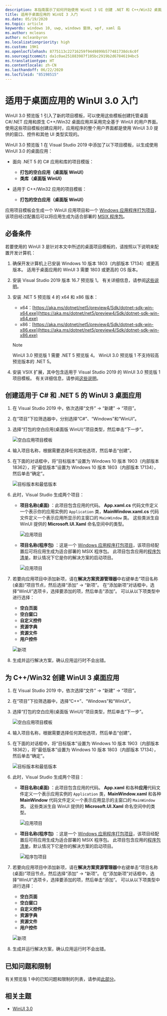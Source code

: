 ```yaml
---
description: 本指南展示了如何开始使用 WinUI 3 UI 创建 .NET 和 C++/Win32 桌面应用。
title: 适用于桌面应用的 WinUI 3 入门
ms.date: 05/19/2020
ms.topic: article
keywords: windows 10, uwp, windows 窗体, wpf, xaml 岛
ms.author: mcleans
author: mcleanbyron
ms.localizationpriority: high
ms.custom: 19H1
ms.openlocfilehash: 8775113c22716259f9449899b577481738dc6c0f
ms.sourcegitcommit: da1c0ae251883987f105bc2919b2d67846194bc5
ms.translationtype: HT
ms.contentlocale: zh-CN
ms.lasthandoff: 06/22/2020
ms.locfileid: "85198515"
---
```

# <a name="get-started-with-winui-30-for-desktop-apps"></a>适用于桌面应用的 WinUI 3.0 入门

WinUI 3.0 预览版 1 引入了新的项目模板，可以使用这些模板创建托管桌面 C#/.NET 应用和原生 C++/Win32 桌面应用并采用完全基于 WinUI 的用户界面。 使用这些项目模板创建应用时，应用程序的整个用户界面都是使用 WinUI 3.0 提供的窗口、控件和其他 UI 类型实现的。

WinUI 3.0 预览版 1 在 Visual Studio 2019 中添加了以下项目模板，以生成使用 WinUI 3.0 的桌面应用：

* 面向 .NET 5 的 C# 应用和库的项目模版：
  * **打包的空白应用（桌面版 WinUI）**
  * **类库（桌面版 WinUI）**

* 适用于 C++/Win32 应用的项目模板：
  * **打包的空白应用（桌面版 WinUI）**

应用项目模板会生成一个 WinUI 应用项目和一个 [Windows 应用程序打包项目](https://docs.microsoft.com/windows/msix/desktop/desktop-to-uwp-packaging-dot-net)，该项目经过配置后可以将应用生成为适合部署的 [MSIX 程序包](https://docs.microsoft.com/windows/msix/overview)。

## <a name="prerequisites"></a>必备条件

若要使用的 WinUI 3 是针对本文中所述的桌面项目模板的，请按照以下说明来配置开发计算机：

1. 确保开发计算机上已安装 Windows 10 版本 1803（内部版本 17134）或更高版本。 适用于桌面应用的 WinUI 3 需要 1803 或更高的 OS 版本。

2. 安装 Visual Studio 2019 版本 16.7 预览版 1。 有关详细信息，请参阅[这些说明](index.md#configure-your-dev-environment)。

3. 安装 .NET 5 预览版 4 的 x64 和 x86 版本：
    * x64：[https://aka.ms/dotnet/net5/preview4/Sdk/dotnet-sdk-win-x64.exe](https://aka.ms/dotnet/net5/preview4/Sdk/dotnet-sdk-win-x64.exe)
    * x86：[https://aka.ms/dotnet/net5/preview4/Sdk/dotnet-sdk-win-x86.exe](https://aka.ms/dotnet/net5/preview4/Sdk/dotnet-sdk-win-x86.exe)

    > [!NOTE]
    > WinUI 3.0 预览版 1 需要 .NET 5 预览版 4。 WinUI 3.0 预览版 1 不支持较高预览版本的 .NET 5。

4. 安装 VSIX 扩展，其中包含适用于 Visual Studio 2019 的 WinUI 3.0 预览版 1 项目模板。 有关详细信息，请参阅[这些说明](index.md#visual-studio-project-templates)。

## <a name="create-a-winui-3-desktop-app-for-c-and-net-5"></a>创建适用于 C# 和 .NET 5 的 WinUI 3 桌面应用

1. 在 Visual Studio 2019 中，依次选择“文件” -> “新建” -> “项目”。  

2. 在“项目”下拉筛选器中，分别选择“C#”、“Windows”和“WinUI”。

3. 选择“打包的空白应用(桌面版 WinUI)”项目类型，然后单击“下一步”。

    ![空白应用项目模板](images/WinUI-csharp-newproject.png)

4. 输入项目名称，根据需要选择任何其他选项，然后单击“创建”。

5. 在下面的对话框中，将“目标版本”设置为 Windows 10 版本 1903（内部版本 18362），将“最低版本”设置为 Windows 10 版本 1803（内部版本 17134），然后单击“确定”。

    ![目标版本和最低版本](images/WinUI-min-target-version.png)

6. 此时，Visual Studio 生成两个项目：

    * **项目名称(桌面)** ：此项目包含应用的代码。 **App.xaml.cs** 代码文件定义一个表示你的应用实例的 `Application` 类，**MainWindow.xaml.cs** 代码文件定义一个表示应用所显示的主窗口的 `MainWindow` 类。 这些类派生自 WinUI 提供的 **Microsoft.UI.Xaml** 命名空间中的类型。

        ![应用项目](images/WinUI-csharp-appproject.png)

    * **项目名称(程序包)** ：这是一个 [Windows 应用程序打包项目](https://docs.microsoft.com/windows/msix/desktop/desktop-to-uwp-packaging-dot-net)，该项目经配置后可将应用生成为适合部署的 MSIX 程序包。 此项目包含应用的[程序包清单](https://docs.microsoft.com/uwp/schemas/appxpackage/uapmanifestschema/schema-root)，默认情况下它是你的解决方案的启动项目。

        ![应用项目](images/WinUI-csharp-packageproject.png)

7. 若要向应用项目中添加新项，请在**解决方案资源管理器**中右键单击“项目名称(桌面)”项目节点，然后选择“添加” -> “新项”。  在“添加新项”对话框中，选择“WinUI”选项卡，选择要添加的项，然后单击“添加”。 可以从以下项类型中进行选择：

    * **空白页面**
    * **空白窗口**
    * **自定义控件**
    * **资源字典**
    * **资源文件**
    * **用户控件**

    ![新项](images/WinUI-csharp-newitem.png)

8. 生成并运行解决方案，确认应用运行时不会出错。

## <a name="create-a-winui-3-desktop-app-for-cwin32"></a>为 C++/Win32 创建 WinUI 3 桌面应用

1. 在 Visual Studio 2019 中，依次选择“文件” -> “新建” -> “项目”。  

2. 在“项目”下拉筛选器中，选择“C++”、“Windows”和“WinUI”。

3. 选择“打包的空白应用(桌面版 WinUI)”项目类型，然后单击“下一步”。

    ![空白应用项目模板](images/WinUI-cpp-newproject.png)

4. 输入项目名称，根据需要选择任何其他选项，然后单击“创建”。

5. 在下面的对话框中，将“目标版本”设置为 Windows 10 版本 1903（内部版本 18362），将“最低版本”设置为 Windows 10 版本 1803（内部版本 17134），然后单击“确定”。

    ![目标版本和最低版本](images/WinUI-min-target-version.png)

6. 此时，Visual Studio 生成两个项目：

    * **项目名称(桌面)** ：此项目包含应用的代码。 **App.xaml** 和各种**应用**代码文件定义一个表示应用实例的 `Application` 类，**MainWindow.xaml** 和各种 **MainWindow** 代码文件定义一个表示应用显示的主窗口的 `MainWindow` 类。 这些类派生自 WinUI 提供的 **Microsoft.UI.Xaml** 命名空间中的类型。

        ![应用项目](images/WinUI-cpp-appproject.png)

    * **项目名称(程序包)** ：这是一个 [Windows 应用程序打包项目](https://docs.microsoft.com/windows/msix/desktop/desktop-to-uwp-packaging-dot-net)，该项目经配置后可将应用生成为适合部署的 MSIX 程序包。 此项目包含应用的[程序包清单](https://docs.microsoft.com/uwp/schemas/appxpackage/uapmanifestschema/schema-root)，默认情况下它是你的解决方案的启动项目。

        ![程序包项目](images/WinUI-cpp-packageproject.png)

7. 若要向应用项目中添加新项，请在**解决方案资源管理器**中右键单击“项目名称(桌面)”项目节点，然后选择“添加” -> “新项”。  在“添加新项”对话框中，选择“WinUI”选项卡，选择要添加的项，然后单击“添加”。 可以从以下项类型中进行选择：

    * **空白页面**
    * **空白窗口**
    * **自定义控件**
    * **资源字典**
    * **资源文件**
    * **用户控件**

    ![新项](images/WinUI-cpp-newitem.png)

8. 生成并运行解决方案，确认应用运行时不会出错。

## <a name="known-issues-and-limitations"></a>已知问题和限制

有关预览版 1 中的已知问题和限制的列表，请参阅[此部分](index.md#preview-1-limitations-and-known-issues)。

## <a name="related-topics"></a>相关主题

* [WinUI 3.0](index.md)
